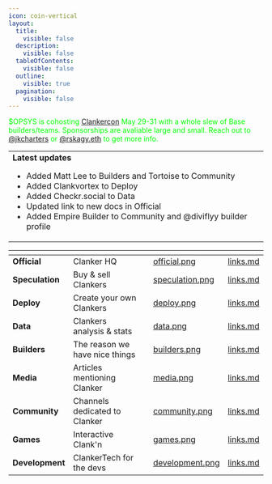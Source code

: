 ```yaml
---
icon: coin-vertical
layout:
  title:
    visible: false
  description:
    visible: false
  tableOfContents:
    visible: false
  outline:
    visible: true
  pagination:
    visible: false
---
```


<span style="color:lime">$OPSYS is cohosting <a href="https://warpcast.com/~/channel/clankercon">Clankercon</a> May 29-31 with a whole slew of Base builders/teams. Sponsorships are avaliable large and small. Reach out to <a href="https://warpcast.com/jkcharters">@jkcharters</a> or <a href="https://warpcast.com/rskagy.eth">@rskagy.eth</a> to get more info. </span>

<table data-full-width="true">
    <tbody>
        <tr>
            <td>
                <strong>Latest updates</strong>
                <ul>
                <li>Added Matt Lee to Builders and Tortoise to Community</li>
                <li>Added Clankvortex to Deploy</li>
                <li>Added Checkr.social to Data</li>
                <li>Updated link to new docs in Official</li>
                <li>Added Empire Builder to Community and @diviflyy builder profile</li>
                </ul>
            </td>
        </tr>
    </tbody>
</table>

<table data-view="cards" data-full-width="true">
    <thead>
        <tr>
            <th></th>
            <th></th>
            <th></th>
            <th data-hidden data-card-cover data-type="files"></th>
            <th data-hidden data-card-target data-type="content-ref"></th>
        </tr>
    </thead>
    <tbody>
        <tr>
            <td><strong>Official</strong></td>
            <td>Clanker HQ</td>
            <td></td>
            <td><a href=".gitbook/assets/official.png">official.png</a></td>
            <td><a href="official/links.md">links.md</a></td>
        </tr>
        <tr>
            <td><strong>Speculation</strong></td>
            <td>Buy &#x26; sell Clankers</td>
            <td></td>
            <td>
                <a href=".gitbook/assets/speculation.png">speculation.png</a>
            </td>
            <td><a href="speculation/links.md">links.md</a></td>
        </tr>
        <tr>
            <td><strong>Deploy</strong></td>
            <td>Create your own Clankers</td>
            <td></td>
            <td><a href=".gitbook/assets/deploy.png">deploy.png</a></td>
            <td><a href="deploy/links.md">links.md</a></td>
        </tr>
        <tr>
            <td><strong>Data</strong></td>
            <td>Clankers analysis &#x26; stats</td>
            <td></td>
            <td><a href=".gitbook/assets/data.png">data.png</a></td>
            <td><a href="data/links.md">links.md</a></td>
        </tr>
        <tr>
            <td><strong>Builders</strong></td>
            <td>The reason we have nice things</td>
            <td></td>
            <td><a href=".gitbook/assets/builders.png">builders.png</a></td>
            <td><a href="builders/links.md">links.md</a></td>
        </tr>
        <tr>
            <td><strong>Media</strong></td>
            <td>Articles mentioning Clanker</td>
            <td></td>
            <td><a href=".gitbook/assets/media.png">media.png</a></td>
            <td><a href="media/links.md">links.md</a></td>
        </tr>
        <tr>
            <td><strong>Community</strong></td>
            <td>Channels dedicated to Clanker</td>
            <td></td>
            <td><a href=".gitbook/assets/community.png">community.png</a></td>
            <td><a href="community/links.md">links.md</a></td>
        </tr>
        <tr>
            <td><strong>Games</strong></td>
            <td>Interactive Clank'n</td>
            <td></td>
            <td><a href=".gitbook/assets/games.png">games.png</a></td>
            <td><a href="games/links.md">links.md</a></td>
        </tr>
        <tr>
            <td><strong>Development</strong></td>
            <td>ClankerTech for the devs</td>
            <td></td>
            <td>
                <a href=".gitbook/assets/development.png">development.png</a>
            </td>
            <td><a href="development/links.md">links.md</a></td>
        </tr>
    </tbody>
</table>
